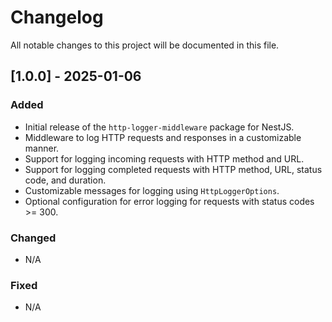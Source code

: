 # Changelog

All notable changes to this project will be documented in this file.

## [1.0.0] - 2025-01-06
### Added
- Initial release of the `http-logger-middleware` package for NestJS.
- Middleware to log HTTP requests and responses in a customizable manner.
- Support for logging incoming requests with HTTP method and URL.
- Support for logging completed requests with HTTP method, URL, status code, and duration.
- Customizable messages for logging using `HttpLoggerOptions`.
- Optional configuration for error logging for requests with status codes >= 300.

### Changed
- N/A

### Fixed
- N/A
